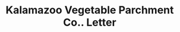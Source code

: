 ---
doi: 10.7916/D8W3979G
date_other: '1919'
date_other_textual: '1919'
form: correspondence
genre:
- Letters (correspondence)
name:
- Kalamazoo Vegetable Parchment Co.
object_in_context_url: https://biggert.cul.columbia.edu/items/view/ave_biggert_00635
subject_hierarchical_geographic:
- Kalamazoo, Michigan, United States
subject_name:
- Kalamazoo Vegetable Parchment Co.
title: Kalamazoo Vegetable Parchment Co.. Letter
sort_title: Kalamazoo Vegetable Parchment Co.. Letter
call_number: ave_biggert_00635
coordinates:
- 42.29,-85.58583333333333
pid: ave_biggert_00635
identifiers: ave_biggert_00635
thumbnail: https://derivativo-2.library.columbia.edu/iiif/2/ldpd:343744/full/!256,256/0/native.jpg
permalink: /biggert/ave_biggert_00635/
layout: iiif-image-page
---